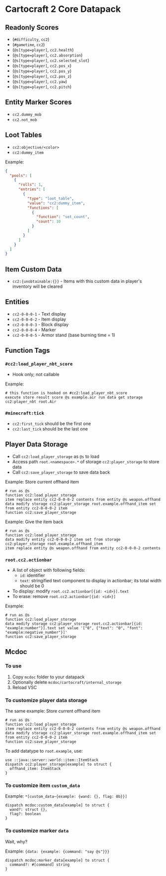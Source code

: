 # Cartocraft 2 Core Datapack

## Readonly Scores

- \(`#difficulty`, `cc2`\)
- \(`#gametime`, `cc2`\)
- \(`@s[type=player]`, `cc2.health`\)
- \(`@s[type=player]`, `cc2.absorption`\)
- \(`@s[type=player]`, `cc2.selected_slot`\)
- \(`@s[type=player]`, `cc2.pos_x`\)
- \(`@s[type=player]`, `cc2.pos_y`\)
- \(`@s[type=player]`, `cc2.pos_z`\)
- \(`@s[type=player]`, `cc2.yaw`\)
- \(`@s[type=player]`, `cc2.pitch`\)

## Entity Marker Scores

- `cc2.dummy_mob`
- `cc2.not_mob`

## Loot Tables

- `cc2:objective/<color>`
- `cc2:dummy_item`

Example:

```json
{
  "pools": [
    {
      "rolls": 1,
      "entries": [
        {
          "type": "loot_table",
          "value": "cc2:dummy_item",
          "functions": [
            {
              "function": "set_count",
              "count": 10
            }
          ]
        }
      ]
    }
  ]
}
```

## Item Custom Data

- `cc2:{unobtainable:{}}` - Items with this custom data in player's inventory will be cleared

## Entities

- `cc2-0-0-0-1` - Text display
- `cc2-0-0-0-2` - Item display
- `cc2-0-0-0-3` - Block display
- `cc2-0-0-0-4` - Marker
- `cc2-0-0-0-5` - Armor stand (base burning time = 1)

## Function Tags

### `#cc2:load_player_nbt_score`

- Hook only; not callable

Example:
```mcfunction
# this function is hooked on #cc2:load_player_nbt_score
execute store result score @s example.air run data get storage cc2:player_nbt root.Air
```

### `#minecraft:tick`

- `cc2:first_tick` should be the first one
- `cc2:last_tick` should be the last one

## Player Data Storage

- Call `cc2:load_player_storage` as `@s` to load
- Access path `root.<namespace>.*` of storage `cc2:player_storage` to store data
- Call `cc2:save_player_storage` to save data back

Example: Store current offhand item

```mcfunction
# run as @s
function cc2:load_player_storage
item replace entity cc2-0-0-0-2 contents from entity @s weapon.offhand
data modify storage cc2:player_storage root.example.offhand_item set from entity cc2-0-0-0-2 item
function cc2:save_player_storage
```

Example: Give the item back

```mcfunction
# run as @s
function cc2:load_player_storage
data modify entity cc2-0-0-0-2 item set from storage cc2:player_storage root.example.offhand_item
item replace entity @s weapon.offhand from entity cc2-0-0-0-2 contents
```

### `root.cc2.actionbar`

- A list of object with following fields:
  - `id`: identifier
  - `text`: stringified text component to display in actionbar; its total width should be 0
- To display: modify `root.cc2.actionbar[{id: <id>}].text`
- To erase: remove `root.cc2.actionbar[{id: <id>}]`

Example:
```mcfunction
# run as @s
function cc2:load_player_storage
data modify storage cc2:player_storage root.cc2.actionbar[{id: "example:number"}].text set value '["0", {"text": "0", "font": "example:negative_number"}]'
function cc2:save_player_storage
```

## Mcdoc

### To use

1. Copy `mcdoc` folder to your datapack
2. Optionally delete `mcdoc/cartocraft/internal_storage`
3. Reload VSC

### To customize player data storage

The same example: Store current offhand item

```mcfunction
# run as @s
function cc2:load_player_storage
item replace entity cc2-0-0-0-2 contents from entity @s weapon.offhand
data modify storage cc2:player_storage root.example.offhand_item set from entity cc2-0-0-0-2 item
function cc2:save_player_storage
```

To add datatype to `root.example`, use:

```
use ::java::server::world::item::ItemStack
dispatch cc2:player_storage[example] to struct {
  offhand_item: ItemStack
}
```

### To customize item `custom_data`

Example: `*[custom_data~{example: {wand: {}, flag: 0b}}]`

```
dispatch mcdoc:custom_data[example] to struct {
  wand?: struct {},
  flag?: boolean
}
```

### To customize marker `data`

Wait, why?

Example: `{data: {example: {command: "say @s"}}}`

```
dispatch mcdoc:marker_data[example] to struct {
  command?: #[command] string
}
```
